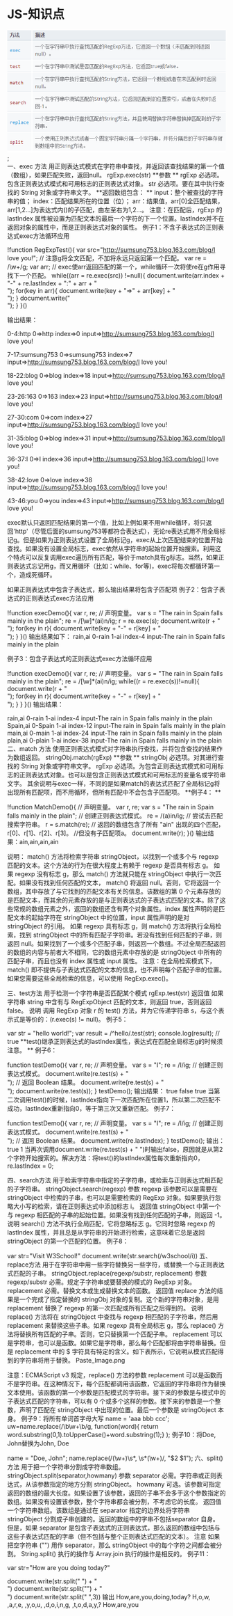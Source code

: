 # JS-知识点
![image](https://github.com/gmin1ing/JS-/blob/pic/201709191131.png);</br>
一、exec 方法
用正则表达式模式在字符串中查找，并返回该查找结果的第一个值（数组），如果匹配失败，返回null。
rgExp.exec(str)
**参数 **
rgExp
必选项。包含正则表达式模式和可用标志的正则表达式对象。
str
必选项。要在其中执行查找的 String 对象或字符串文字。
**返回数组包含： **
input：整个被查找的字符串的值；
index：匹配结果所在的位置（位）；
arr：结果值，arr[0]全匹配结果，arr[1,2...]为表达式内()的子匹配，由左至右为1,2...。
注意：在匹配后，rgExp 的 lastIndex 属性被设置为匹配文本的最后一个字符的下一个位置。lastIndex并不在返回对象的属性中，而是正则表达式对象的属性。
例子1：不含子表达式的正则表达式exec方法循环应用

!function RegExpTest(){ 
    var src="http://sumsung753.blog.163.com/blog/I love you!"; 
    // 注意g将全文匹配，不加将永远只返回第一个匹配。 
    var re = /\w+/g; 
    var arr; 
    // exec使arr返回匹配的第一个，while循环一次将使re在g作用寻找下一个匹配。 
    while((arr = re.exec(src)) !=null){ 
        document.write(arr.index + "-" + re.lastIndex + ":" + arr + "<br/>"); 
        for(key in arr){ 
            document.write(key + "=>" + arr[key] + "<br/>"); 
        } 
        document.write("<br/>"); 
    } 
}()

输出结果：

0-4:http
0=>http
index=>0
input=>http://sumsung753.blog.163.com/blog/I love you!

7-17:sumsung753
0=>sumsung753
index=>7
input=>http://sumsung753.blog.163.com/blog/I love you!

18-22:blog
0=>blog
index=>18
input=>http://sumsung753.blog.163.com/blog/I love you!

23-26:163
0=>163
index=>23
input=>http://sumsung753.blog.163.com/blog/I love you!

27-30:com
0=>com
index=>27
input=>http://sumsung753.blog.163.com/blog/I love you!

31-35:blog
0=>blog
index=>31
input=>http://sumsung753.blog.163.com/blog/I love you!

36-37:I
0=>I
index=>36
input=>http://sumsung753.blog.163.com/blog/I love you!

38-42:love
0=>love
index=>38
input=>http://sumsung753.blog.163.com/blog/I love you!

43-46:you
0=>you
index=>43
input=>http://sumsung753.blog.163.com/blog/I love you!

exec默认只返回匹配结果的第一个值，比如上例如果不用while循环，将只返回'http'（尽管后面的sumsung753等都符合表达式），无论re表达式用不用全局标记g。但是如果为正则表达式设置了全局标记g，exec从上次匹配结束的位置开始查找。如果没有设置全局标志，exec依然从字符串的起始位置开始搜索。利用这个特点可以反复调用exec遍历所有匹配，等价于match具有g标志。当然，如果正则表达式忘记用g，而又用循环（比如：while、for等)，exec将每次都循环第一个，造成死循环。

如果正则表达式中包含子表达式，那么输出结果将包含子匹配项
例子2：包含子表达式的正则表达式exec方法应用

!function execDemo(){ 
    var r, re; // 声明变量。 
    var s = "The rain in Spain falls mainly in the plain"; 
    re = /[\w]*(ai)n/ig; 
    r = re.exec(s); 
    document.write(r + "<br/>");
    for(key in r){ 
        document.write(key + "-" + r[key] + "<br/>"); 
    } 
}() 
输出结果如下：
rain,ai
0-rain
1-ai
index-4
input-The rain in Spain falls mainly in the plain

例子3：包含子表达式的正则表达式exec方法循环应用

!function execDemo(){ 
    var r, re; // 声明变量。 
    var s = "The rain in Spain falls mainly in the plain"; 
    re = /[\w]*(ai)n/ig; 
    while((r = re.exec(s))!=null){
        document.write(r + "<br/>"); 
        for(key in r){ 
            document.write(key + "-" + r[key] + "<br/>"); 
        } 
    }
}() 
输出结果：

rain,ai
0-rain
1-ai
index-4
input-The rain in Spain falls mainly in the plain
Spain,ai
0-Spain
1-ai
index-12
input-The rain in Spain falls mainly in the plain
main,ai
0-main
1-ai
index-24
input-The rain in Spain falls mainly in the plain
plain,ai
0-plain
1-ai
index-38
input-The rain in Spain falls mainly in the plain
二、match 方法
使用正则表达式模式对字符串执行查找，并将包含查找的结果作为数组返回。
stringObj.match(rgExp)
**参数 **
stringObj
必选项。对其进行查找的 String 对象或字符串文字。
rgExp
必选项。为包含正则表达式模式和可用标志的正则表达式对象。也可以是包含正则表达式模式和可用标志的变量名或字符串文字。
其余说明与exec一样，不同的是如果match的表达式匹配了全局标记g将出现所有匹配项，而不用循环，但所有匹配中不会包含子匹配项。
**例子4： **

!function MatchDemo(){
    // 声明变量。
    var r, re; 
    var s = "The rain in Spain falls mainly in the plain";
    // 创建正则表达式模式。
    re = /(a)in/ig; 
    // 尝试去匹配搜索字符串。
    r = s.match(re); 
    // 返回的数组包含了所有 "ain" 出现的四个匹配，r[0]、r[1]、r[2]、r[3]。
    //但没有子匹配项a。
    document.write(r); 
}()
输出结果：ain,ain,ain,ain

说明：
match() 方法将检索字符串 stringObject，以找到一个或多个与 regexp 匹配的文本。这个方法的行为在很大程度上有赖于 regexp 是否具有标志 g。
如果 regexp 没有标志 g，那么 match() 方法就只能在 stringObject 中执行一次匹配。如果没有找到任何匹配的文本， match() 将返回 null。否则，它将返回一个数组，其中存放了与它找到的匹配文本有关的信息。该数组的第 0 个元素存放的是匹配文本，而其余的元素存放的是与正则表达式的子表达式匹配的文本。除了这些常规的数组元素之外，返回的数组还含有两个对象属性。index 属性声明的是匹配文本的起始字符在 stringObject 中的位置，input 属性声明的是对 stringObject 的引用。
如果 regexp 具有标志 g，则 match() 方法将执行全局检索，找到 stringObject 中的所有匹配子字符串。若没有找到任何匹配的子串，则返回 null。如果找到了一个或多个匹配子串，则返回一个数组。不过全局匹配返回的数组的内容与前者大不相同，它的数组元素中存放的是 stringObject 中所有的匹配子串，而且也没有 index 属性或 input 属性。
注意：在全局检索模式下，match() 即不提供与子表达式匹配的文本的信息，也不声明每个匹配子串的位置。如果您需要这些全局检索的信息，可以使用 RegExp.exec()。

三、test方法
用于检测一个字符串是否匹配某个模式
rgExp.test(str)
返回值
如果字符串 string 中含有与 RegExpObject 匹配的文本，则返回 true，否则返回 false。
说明
调用 RegExp 对象 r 的 test() 方法，并为它传递字符串 s，与这个表示式是等价的：(r.exec(s) != null)。
例子5：

var str = "hello world!";
var result = /^hello/.test(str);
console.log(result); // true
**test()继承正则表达式的lastIndex属性，表达式在匹配全局标志g的时候须注意。 **
例子6：

function testDemo(){ 
    var r, re; // 声明变量。 
    var s = "I"; 
    re = /I/ig; // 创建正则表达式模式。 
    document.write(re.test(s) + "<br/>"); // 返回 Boolean 结果。 
    document.write(re.test(s) + "<br/>"); 
    document.write(re.test(s)); 
} 
testDemo(); 
输出结果：
true
false
true
当第二次调用test()的时候，lastIndex指向下一次匹配所在位置1，所以第二次匹配不成功，lastIndex重新指向0，等于第三次又重新匹配。
例子7：

function testDemo(){ 
    var r, re; // 声明变量。 
    var s = "I"; 
    re = /I/ig; // 创建正则表达式模式。 
    document.write(re.test(s) + "<br/>"); // 返回 Boolean 结果。 
    document.write(re.lastIndex); 
} 
testDemo(); 
输出：
true
1
当再次调用document.write(re.test(s) + "
")时输出false，原因就是从第2个字符开始搜索的。解决方法：将test()的lastIndex属性每次重新指向0，re.lastIndex = 0;

四、search方法
用于检索字符串中指定的子字符串，或检索与正则表达式相匹配的子字符串。
stringObject.search(regexp)
参数
regexp
该参数可以是需要在 stringObject 中检索的子串，也可以是需要检索的 RegExp 对象。如果要执行忽略大小写的检索，请在正则表达式中添加标志 i。
返回值
stringObject 中第一个与 regexp 相匹配的子串的起始位置。如果没有找到任何匹配的子串，则返回 -1。
说明
search() 方法不执行全局匹配，它将忽略标志 g。它同时忽略 regexp 的 lastIndex 属性，并且总是从字符串的开始进行检索，这意味着它总是返回 stringObject 的第一个匹配的位置。
例子8：

var str="Visit W3School!"
document.write(str.search(/w3school/i))
五、replace方法
用于在字符串中用一些字符替换另一些字符，或替换一个与正则表达式匹配的子串。
stringObject.replace(regexp/substr, replacement)
参数
regexp/substr
必需。规定子字符串或要替换的模式的 RegExp 对象。
replacement
必需。替换文本或生成替换文本的函数。
返回值
replace 方法的结果是一个完成了指定替换的 stringObj 对象的复制。这个新的字符串对象，是用 replacement 替换了 regexp 的第一次匹配或所有匹配之后得到的。
说明
replace() 方法将在 stringObject 中查找与 regexp 相匹配的子字符串，然后用 replacement 来替换这些子串。如果 regexp 具有全局标志 g，那么 replace() 方法将替换所有匹配的子串。否则，它只替换第一个匹配子串。
replacement 可以是字符串，也可以是函数。如果它是字符串，那么每个匹配都将由字符串替换。但是 replacement 中的 $ 字符具有特定的含义。如下表所示，它说明从模式匹配得到的字符串将用于替换。
Paste_Image.png

注意：ECMAScript v3 规定，replace() 方法的参数 replacement 可以是函数而不是字符串。在这种情况下，每个匹配都调用该函数，它返回的字符串将作为替换文本使用。该函数的第一个参数是匹配模式的字符串。接下来的参数是与模式中的子表达式匹配的字符串，可以有 0 个或多个这样的参数。接下来的参数是一个整数，声明了匹配在 stringObject 中出现的位置。最后一个参数是 stringObject 本身。
例子9：将所有单词首字母大写
name = 'aaa bbb ccc';
uw=name.replace(/\b\w+\b/g, function(word){
  return word.substring(0,1).toUpperCase()+word.substring(1);}
);
例子10：将Doe, John替换为John, Doe

name = "Doe, John";
name.replace(/(\w+)\s*, \s*(\w+)/, "$2 $1");
六、split() 方法
用于把一个字符串分割成字符串数组。
stringObject.split(separator,howmany)
参数
separator
必需。字符串或正则表达式，从该参数指定的地方分割 stringObject。
howmany
可选。该参数可指定返回的数组的最大长度。如果设置了该参数，返回的子串不会多于这个参数指定的数组。如果没有设置该参数，整个字符串都会被分割，不考虑它的长度。
返回值
一个字符串数组。该数组是通过在 separator 指定的边界处将字符串 stringObject 分割成子串创建的。返回的数组中的字串不包括separator 自身。
但是，如果 separator 是包含子表达式的正则表达式，那么返回的数组中包括与这些子表达式匹配的字串（但不包括与整个正则表达式匹配的文本）。
注意
如果把空字符串 ("") 用作 separator，那么 stringObject 中的每个字符之间都会被分割。
String.split() 执行的操作与 Array.join 执行的操作是相反的。
例子11：

var str="How are you doing today?"

document.write(str.split(" ") + "<br />")
document.write(str.split("") + "<br />")
document.write(str.split(" ",3))
输出
How,are,you,doing,today?
H,o,w, ,a,r,e, ,y,o,u, ,d,o,i,n,g, ,t,o,d,a,y,?
How,are,you

